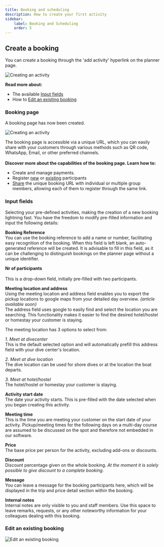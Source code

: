 ```yaml
---
title: Booking and scheduling
description: How to create your first activity
sidebar:
    label: Booking and Scheduling
    order: 5
---
```


## Create a booking
You can create a booking through the 'add activity' hyperlink on the planner page.

![Creating an activity](/images/Creating_an_activity.jpg)

**Read more about:**
- The available [Input fields](/user_manual/booking_and_scheduling/#input-fields)
- How to [Edit an existing booking](/user_manual/booking_and_scheduling/#edit-an-existing-booking)

### Booking page

A booking page has now been created.

![Creating an activity](/images/Creating_an_activity2.jpg)

The booking page is accessible via a unique URL, which you can easily share with your customers through various methods such as QR code, WhatsApp, Email, or other preferred channels.
</br></br>
**Discover more about the capabilities of the booking page. Learn how to:**
- Create and manage payments.
- Register [new](/user_manual/customer_onboarding/#2-send-a-personalized-email) or [existing](/user_manual/customer_onboarding/#3-select-an-existing-registration) participants 
- [Share](/user_manual/customer_onboarding/#1-share-the-booking-url) the unique booking URL with individual or multiple group members, allowing each of them to register through the same link.

### Input fields
Selecting your pre-defined activities, making the creation of a new booking lightning fast. You have the freedom to modify pre-filled information and input the following details:

**Booking Reference** 
</br>You can use the booking reference to add a name or number, facilitating easy recognition of the booking. When this field is left blank, an auto-generated reference will be created. It is advisable to fill in this field, as it can be challenging to distinguish bookings on the planner page without a unique identifier.

**Nr of participants** 
<br></br>This is a drop-down field, initially pre-filled with two participants.

**Meeting location and address** 
</br>Using the meeting location and address field enables you to export the pickup locations to google maps from your detailed day overview. *{article available soon}* 
</br>The address field uses google to easily find and select the location you are searching. This functionality makes it easier to find the desired hotel/hostel or homestay your customer is staying.

The meeting location has 3 options to select from:

*1. Meet at divecenter*
</br>This is the default selected option and will automatically prefill this address field with your dive center's location. 

*2. Meet at dive location*
</br>The dive location can be used for shore dives or at the location the boat departs.

*3. Meet at hotel/hostel*
</br>The hotel/hostel or homestay your customer is staying. 

**Activity start date** 
</br>The date your activity starts. This is pre-filled with the date selected when you began creating this activity.

**Meeting time** </br>
This is the time you are meeting your customer on the start date of your activity. 
Pickup/meeting times for the following days on a multi-day course are assumed to be discussed on the spot and therefore not embedded in our software.

**Price**
</br>The base price per person for the activity, excluding add-ons or discounts.

**Discount**
</br>Discount percentage given on the whole booking. *At the moment it is solely possible to give discount to a complete booking*.

**Message**
</br>You can leave a message for the booking participants here, which will be displayed in the trip and price detail section within the booking.

**Internal notes**
</br>Internal notes are only visible to you and staff members. Use this space to leave remarks, requests, or any other noteworthy information for your colleagues dealing with this booking.

### Edit an existing booking

![Edit an existing booking](/images/edit_an_existing_booking.jpg)